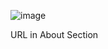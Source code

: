 ![image](https://github.com/user-attachments/assets/eb795d86-c359-4ed2-9cdb-fbf2c64d8c32)

URL in About Section
